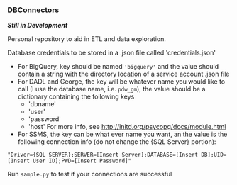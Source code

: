 ### DBConnectors

***Still in Development***


Personal repository to aid in ETL and data exploration.

Database credentials to be stored in a .json file called 'credentials.json'

* For BigQuery, key should be named `'bigquery'` and the value should contain a string with the directory location
of a service account .json file
* For DADL and George, the key will be whatever name you would like to call (I use the database name, i.e. `pdw_gm`), the value should be a dictionary containing the following keys
  * 'dbname'
  * 'user'
  * 'password'
  * 'host'
For more info, see http://initd.org/psycopg/docs/module.html
* For SSMS, the key can be what ever name you want, an the value is the following connection info (do not change the {SQL Server} portion):

`"Driver={SQL SERVER};SERVER=[Insert Server];DATABASE=[Insert DB];UID=[Insert User ID];PWD=[Insert Password]"`

Run `sample.py` to test if your connections are successful

